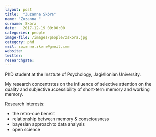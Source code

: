 ```yaml
---
layout: post
title:  "Zuzanna Skóra"
name: "Zuzanna "
surname: Skóra
date:   2017-12-19 09:00:00
categories: people
image-file: /images/people/zskora.jpg
category: phd
mail: zuzanna.skora@gmail.com
website:
twitter:
researchgate:
---
```


PhD student at the Institute of Psychology, Jagiellonian University.

My research concentrates on the influence of selective attention on the quality and subjective accessibility of short-term memory and working memory.

Research interests:
* the retro-cue benefit
* relationship between memory & consciousness
* bayesian approach to data analysis
* open science

